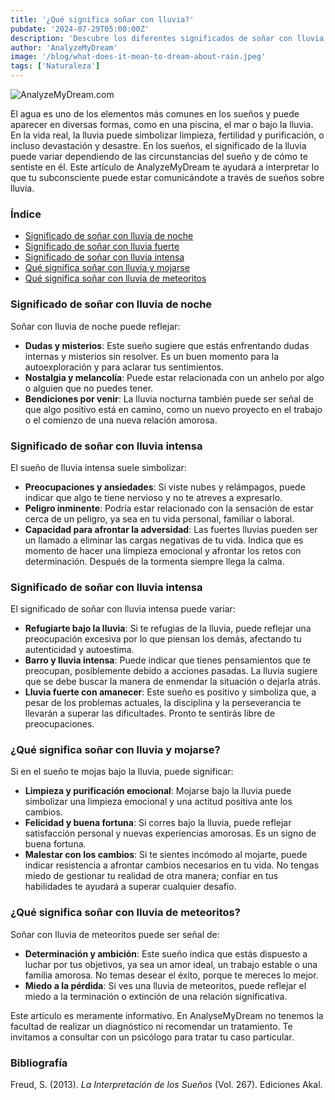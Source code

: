 ```yaml
---
title: '¿Qué significa soñar con lluvia?'
pubdate: '2024-07-29T05:00:00Z'
description: 'Descubre los diferentes significados de soñar con lluvia, desde lluvia nocturna hasta lluvia de meteoritos. Aprenda cómo estos sueños reflejan sus emociones y situaciones personales.'
author: 'AnalyzeMyDream'
image: '/blog/what-does-it-mean-to-dream-about-rain.jpeg'
tags: ['Naturaleza']
---
```



![AnalyzeMyDream.com](/blog/what-does-it-mean-to-dream-about-rain.jpeg)

El agua es uno de los elementos más comunes en los sueños y puede aparecer en diversas formas, como en una piscina, el mar o bajo la lluvia. En la vida real, la lluvia puede simbolizar limpieza, fertilidad y purificación, o incluso devastación y desastre. En los sueños, el significado de la lluvia puede variar dependiendo de las circunstancias del sueño y de cómo te sentiste en él. Este artículo de AnalyzeMyDream te ayudará a interpretar lo que tu subconsciente puede estar comunicándote a través de sueños sobre lluvia.

### Índice

- [Significado de soñar con lluvia de noche](#significado-de-soñar-con-lluvia-de-noche)
- [Significado de soñar con lluvia fuerte](#significado-de-soñar-con-lluvia-fuerte)
- [Significado de soñar con lluvia intensa](#significado-de-soñar-con-lluvia-intensa)
- [Qué significa soñar con lluvia y mojarse](#que-significa-soñar-con-lluvia-y-mojarse)
- [Qué significa soñar con lluvia de meteoritos](#que-significa-soñar-con-lluvia-de-meteoritos)


### Significado de soñar con lluvia de noche

Soñar con lluvia de noche puede reflejar:

- **Dudas y misterios**: Este sueño sugiere que estás enfrentando dudas internas y misterios sin resolver. Es un buen momento para la autoexploración y para aclarar tus sentimientos.
- **Nostalgia y melancolía**: Puede estar relacionada con un anhelo por algo o alguien que no puedes tener.
- **Bendiciones por venir**: La lluvia nocturna también puede ser señal de que algo positivo está en camino, como un nuevo proyecto en el trabajo o el comienzo de una nueva relación amorosa.

### Significado de soñar con lluvia intensa

El sueño de lluvia intensa suele simbolizar:

- **Preocupaciones y ansiedades**: Si viste nubes y relámpagos, puede indicar que algo te tiene nervioso y no te atreves a expresarlo.
- **Peligro inminente**: Podría estar relacionado con la sensación de estar cerca de un peligro, ya sea en tu vida personal, familiar o laboral.
- **Capacidad para afrontar la adversidad**: Las fuertes lluvias pueden ser un llamado a eliminar las cargas negativas de tu vida. Indica que es momento de hacer una limpieza emocional y afrontar los retos con determinación. Después de la tormenta siempre llega la calma.

### Significado de soñar con lluvia intensa

El significado de soñar con lluvia intensa puede variar:

- **Refugiarte bajo la lluvia**: Si te refugias de la lluvia, puede reflejar una preocupación excesiva por lo que piensan los demás, afectando tu autenticidad y autoestima.
- **Barro y lluvia intensa**: Puede indicar que tienes pensamientos que te preocupan, posiblemente debido a acciones pasadas. La lluvia sugiere que se debe buscar la manera de enmendar la situación o dejarla atrás.
- **Lluvia fuerte con amanecer**: Este sueño es positivo y simboliza que, a pesar de los problemas actuales, la disciplina y la perseverancia te llevarán a superar las dificultades. Pronto te sentirás libre de preocupaciones.

### ¿Qué significa soñar con lluvia y mojarse?

Si en el sueño te mojas bajo la lluvia, puede significar:

- **Limpieza y purificación emocional**: Mojarse bajo la lluvia puede simbolizar una limpieza emocional y una actitud positiva ante los cambios.
- **Felicidad y buena fortuna**: Si corres bajo la lluvia, puede reflejar satisfacción personal y nuevas experiencias amorosas. Es un signo de buena fortuna.
- **Malestar con los cambios**: Si te sientes incómodo al mojarte, puede indicar resistencia a afrontar cambios necesarios en tu vida. No tengas miedo de gestionar tu realidad de otra manera; confiar en tus habilidades te ayudará a superar cualquier desafío.

### ¿Qué significa soñar con lluvia de meteoritos?

Soñar con lluvia de meteoritos puede ser señal de:

- **Determinación y ambición**: Este sueño indica que estás dispuesto a luchar por tus objetivos, ya sea un amor ideal, un trabajo estable o una familia amorosa. No temas desear el éxito, porque te mereces lo mejor.
- **Miedo a la pérdida**: Si ves una lluvia de meteoritos, puede reflejar el miedo a la terminación o extinción de una relación significativa.

Este artículo es meramente informativo. En AnalyseMyDream no tenemos la facultad de realizar un diagnóstico ni recomendar un tratamiento. Te invitamos a consultar con un psicólogo para tratar tu caso particular.

### Bibliografía

Freud, S. (2013). *La Interpretación de los Sueños* (Vol. 267). Ediciones Akal.
